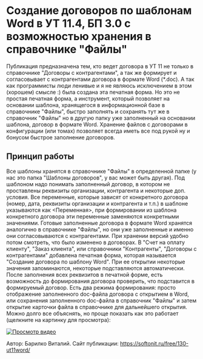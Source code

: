 # Создание договоров по шаблонам Word в УТ 11.4, БП 3.0 с возможностью хранения в справочнике "Файлы"
Публикация предназначена тем, кто ведет договора в УТ 11 не только в справочнике "Договоры с контрагентами", а так же формирует и согласовывает с контрагентами договора в формате Word (\*.doc). А так как программисты люди ленивые и я не являюсь исключением в этом (хорошем) смысле :) была создана эта печатная форма. Но это не простая печатная форма, а инструмент, который позволяет на основании шаблона, хранящегося в информационной базе в справочнике "Файлы", быстро заполнять и сохранять тут же в справочник "Файлы" но в другую папку уже заполненный на основании шаблона, договор в формате Word.
Хранение файлов с договорами в конфигурации (или томах) позволяет всегда иметь все под рукой ну и бонусом быстрое заполнение договоров.

## Принцип работы
Все шаблоны хранятся в справочнике "Файлы" в определенной папке (у нас это папка "Шаблоны договоров", у вас может быть другая). Под шаблоном надо понимать заполненный договор, в котором не проставлены реквизиты организации, контрагента и некоторые доп. условия. Все переменные, которые зависят от конкретного договора (номер, дата, реквизиты организации и контрагента и т.п.) в шаблоне указываются как <Переменная>, при формировании из шаблона конкретного договора эти переменные заменяются конкретными значениями.
Готовые заполненные договора в формате Word хранятся аналогично в справочнике "Файлы", но они уже заполненные и именно они согласовываются с контрагентами. При хранении версий удобно потом смотреть, что было изменено в договорах.
В "Счет на оплату клиенту", "Заказ клиента", или справочники "Контрагенты", "Договоры с контрагентами" добавлена печатная форма, которая называется "Создание договора по шаблону Word". При ее открытии некоторые значения запоминаются, некоторые подставляются автоматически.
После заполнения всех реквизитов в печатной форме, есть возможность до формирования договора проверить, что подставится в формируемый договор.
Есть два режима формирования: просто отображение заполненного doc-файла договора с открытием в Word, или сохранения заполненного doc-файла в справочник "Файлы" и затем открытие карточки файла в справочнике для дальнейшего открытия.
Можно долго все объяснять, но проще показать как это работает (щелкните на картинку для просмотра):

[![Просмотр видео](https://img.youtube.com/vi/ecAVtlTUArs/maxresdefault.jpg)](https://youtu.be/ecAVtlTUArs)

Автор: Барилко Виталий.
Сайт публикации: https://softonit.ru/free/130-ut11word/
